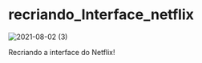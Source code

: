 # recriando_Interface_netflix

![2021-08-02 (3)](https://user-images.githubusercontent.com/69279972/127942207-6eb3b79d-6326-4b59-81a1-fd01679e3f3e.png)

Recriando a interface do Netflix!
